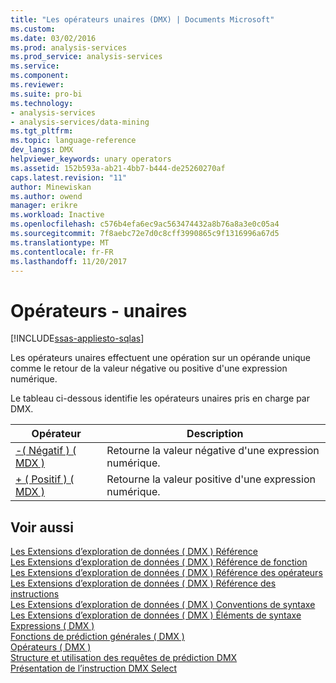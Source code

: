 ```yaml
---
title: "Les opérateurs unaires (DMX) | Documents Microsoft"
ms.custom: 
ms.date: 03/02/2016
ms.prod: analysis-services
ms.prod_service: analysis-services
ms.service: 
ms.component: 
ms.reviewer: 
ms.suite: pro-bi
ms.technology:
- analysis-services
- analysis-services/data-mining
ms.tgt_pltfrm: 
ms.topic: language-reference
dev_langs: DMX
helpviewer_keywords: unary operators
ms.assetid: 152b593a-ab21-4bb7-b444-de25260270af
caps.latest.revision: "11"
author: Minewiskan
ms.author: owend
manager: erikre
ms.workload: Inactive
ms.openlocfilehash: c576b4efa6ec9ac563474432a8b76a8a3e0c05a4
ms.sourcegitcommit: 7f8aebc72e7d0c8cff3990865c9f1316996a67d5
ms.translationtype: MT
ms.contentlocale: fr-FR
ms.lasthandoff: 11/20/2017
---
```

# <a name="operators---unary"></a>Opérateurs - unaires
[!INCLUDE[ssas-appliesto-sqlas](../includes/ssas-appliesto-sqlas.md)]

  Les opérateurs unaires effectuent une opération sur un opérande unique comme le retour de la valeur négative ou positive d'une expression numérique.  
  
 Le tableau ci-dessous identifie les opérateurs unaires pris en charge par DMX.  
  
|Opérateur| Description|  
|--------------|-----------------|  
|[-&#40; Négatif &#41; &#40; MDX &#41;](../mdx/negative-mdx.md)|Retourne la valeur négative d'une expression numérique.|  
|[+ &#40; Positif &#41; &#40; MDX &#41;](../mdx/positive-mdx.md)|Retourne la valeur positive d'une expression numérique.|  
  
## <a name="see-also"></a>Voir aussi  
 [Les Extensions d’exploration de données &#40; DMX &#41; Référence](../dmx/data-mining-extensions-dmx-reference.md)   
 [Les Extensions d’exploration de données &#40; DMX &#41; Référence de fonction](../dmx/data-mining-extensions-dmx-function-reference.md)   
 [Les Extensions d’exploration de données &#40; DMX &#41; Référence des opérateurs](../dmx/data-mining-extensions-dmx-operator-reference.md)   
 [Les Extensions d’exploration de données &#40; DMX &#41; Référence des instructions](../dmx/data-mining-extensions-dmx-statements.md)   
 [Les Extensions d’exploration de données &#40; DMX &#41; Conventions de syntaxe](../dmx/data-mining-extensions-dmx-syntax-conventions.md)   
 [Les Extensions d’exploration de données &#40; DMX &#41; Éléments de syntaxe](../dmx/data-mining-extensions-dmx-syntax-elements.md)   
 [Expressions &#40; DMX &#41;](../dmx/expressions-dmx.md)   
 [Fonctions de prédiction générales &#40; DMX &#41;](../dmx/general-prediction-functions-dmx.md)   
 [Opérateurs &#40; DMX &#41;](../dmx/operators-dmx.md)   
 [Structure et utilisation des requêtes de prédiction DMX](../dmx/structure-and-usage-of-dmx-prediction-queries.md)   
 [Présentation de l’instruction DMX Select](../dmx/understanding-the-dmx-select-statement.md)  
  
  

